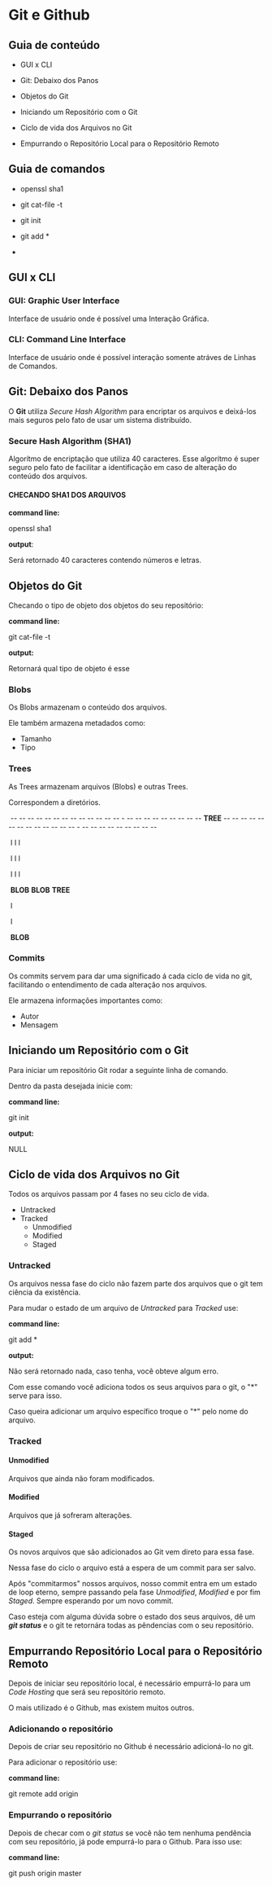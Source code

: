 # 								Git e Github



## Guia de conteúdo

- GUI x CLI
- Git: Debaixo dos Panos

- Objetos do Git

- Iniciando um Repositório com o Git

- Ciclo de vida dos Arquivos no Git

- Empurrando o Repositório Local para o Repositório Remoto

  

## Guia de comandos

- openssl sha1 <NOME DO ARQUIVO>
- git cat-file -t <SHA1 DO ARQUIVO>

- git init
- git add *
- 



## GUI x CLI

### GUI: Graphic User Interface

Interface de usuário onde é possível uma Interação Gráfica.

### CLI: Command Line Interface

Interface de usuário onde é possível interação somente atráves de Linhas de Comandos.



## Git: Debaixo dos Panos

O **Git** utiliza _Secure Hash Algorithm_ para encriptar os arquivos e deixá-los mais seguros pelo fato de usar um sistema distribuído.



### Secure Hash Algorithm (SHA1)

Algorítmo de encriptação que utiliza 40 caracteres. Esse algorítmo é super seguro pelo fato de facilitar a identificação em caso de alteração do conteúdo dos arquivos.

#### CHECANDO SHA1 DOS ARQUIVOS

**command line:**

openssl sha1 <NOME DO ARQUIVO>

**output**:

Será retornado 40 caracteres contendo números e letras.



## Objetos do Git

Checando o tipo de objeto dos objetos do seu repositório:

**command line:**

git cat-file -t <SHA1 DO ARQUIVO>

**output:**

Retornará qual tipo de objeto é esse



### Blobs

Os Blobs armazenam o conteúdo dos arquivos.

Ele também armazena metadados como:

- Tamanho
- Tipo

### Trees

As Trees armazenam arquivos (Blobs) e outras Trees. 

Correspondem a diretórios.



​				-- -- -- -- -- -- -- -- -- -- -- -- -- - -- -- -- -- -- -- -- -- --  **TREE** -- -- -- -- -- -- -- -- -- -- -- -- -- - -- -- -- -- -- -- -- -- --

​				I													   					   	I                                                                                   I

​				I														                          I																				   I

​				I														                          I																				   I

​			**BLOB**                                                                         **BLOB**                                                                          **TREE**

​																																													   I

​																																													   I

​																																									    		  **BLOB**

### Commits	

Os commits servem para dar uma significado á cada ciclo de vida no git, facilitando o entendimento de cada alteração nos arquivos.

Ele armazena informações importantes como:

- Autor 
- Mensagem 



## Iniciando um Repositório com o Git

Para iniciar um repositório Git rodar a seguinte linha de comando.

Dentro da pasta desejada inicie com:

**command line:**

git init

**output:** 

NULL



## Ciclo de vida dos Arquivos no Git

Todos os arquivos passam por 4 fases no seu ciclo de vida. 

- Untracked
- Tracked
  - Unmodified
  - Modified
  - Staged



### Untracked

Os arquivos nessa fase do ciclo não fazem parte dos arquivos que o git tem ciência da existência.

Para mudar o estado de um arquivo de _Untracked_ para  _Tracked_ use:



**command line:**

git add *

**output:**

Não será retornado nada, caso tenha, você obteve algum erro.



Com esse comando você adiciona todos os seus arquivos para o git, o "*" serve para isso.

Caso queira adicionar um arquivo específico troque o "*" pelo nome do arquivo.



### Tracked

#### Unmodified

Arquivos que ainda não foram modificados.

#### Modified

Arquivos que já sofreram alterações.

#### Staged

Os novos arquivos que são adicionados ao Git vem direto para essa fase.

Nessa fase do ciclo o arquivo está a espera de um commit para ser salvo.



Após "commitarmos" nossos arquivos, nosso commit entra em um estado de loop eterno, sempre passando pela fase _Unmodified_, _Modified_ e por fim _Staged_. Sempre esperando por um novo commit.



Caso esteja com alguma dúvida sobre o estado dos seus arquivos, dê um **_git status_** e o git te retornára todas as pêndencias com o seu repositório.

## Empurrando Repositório Local para o Repositório Remoto

Depois de iniciar seu repositório local, é necessário empurrá-lo para um _Code Hosting_ que será seu repositório remoto.

O mais utilizado é o Github, mas existem muitos outros.



### Adicionando o repositório

Depois de criar seu repositório no Github é necessário adicioná-lo no git.

Para adicionar o repositório use:

**command line:**

git remote add origin <url do repositorio>



### Empurrando o repositório

Depois de checar com o _git status_ se você não tem nenhuma pendência com seu repositório, já pode empurrá-lo para o Github. Para isso use:

**command line:**

git push origin master



### 

